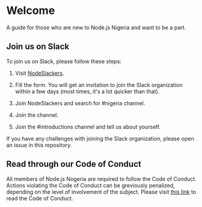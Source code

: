 # Welcome
A guide for those who are new to Node.js Nigeria and want to be a part.

## Join us on Slack
To join us on Slack, please follow these steps:

1. Visit [NodeSlackers](nodeslackers.com).

2. Fill the form. You will get an invitation to join the Slack organization within a few days (most times, it's a lot quicker than that).

3. Join NodeSlackers and search for #nigeria channel.

4. Join the channel.

5. Join the #introductions channel and tell us about yourself.

If you have any challenges with joining the Slack organization, please open an issue in this repository.

## Read through our Code of Conduct
All members of Node.js Nogeria are required to follow the Code of Conduct. Actions violating the Code of Conduct can be greviously penalized, depending on the level of involvement of the subject. Please visit [this link](https://github.com/nodejsnigeria/admin/blob/master/CODE_OF_CONDUCT.md) to read the Code of Conduct.
